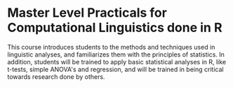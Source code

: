 # Master Level Practicals for Computational Linguistics done in R
This course introduces students to the methods and techniques used in linguistic analyses, and familiarizes them with the principles of statistics. In addition, students will be trained to apply basic statistical analyses in R, like t-tests, simple ANOVA's and regression, and will be trained in being critical towards research done by others.
